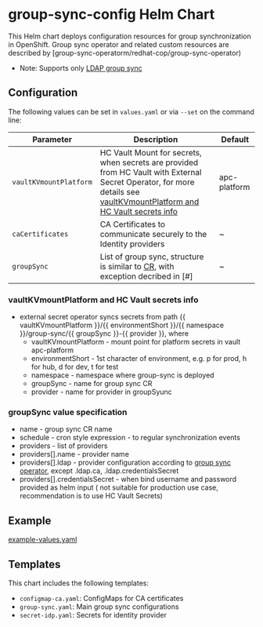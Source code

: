 # group-sync-config Helm Chart

This Helm chart deploys configuration resources for group synchronization in OpenShift.
Group sync operator and related custom resources are described by [group-sync-operatorm/redhat-cop/group-sync-operator)

- Note: Supports only [LDAP group sync](https://github.com/redhat-cop/group-sync-operator#ldap)


## Configuration

The following values can be set in `values.yaml` or via `--set` on the command line:

| Parameter                | Description                                 | Default |
|--------------------------|---------------------------------------------|---------|
| `vaultKVmountPlatform`   | HC Vault Mount for secrets, when secrets are provided from HC Vault with External Secret Operator, for more details see [vaultKVmountPlatform and HC Vault secrets info](#vaultkvmountplatform-and-hc-vault-secrets-info)   | apc-platform  |
| `caCertificates`         | CA Certificates to communicate securely to the Identity providers     | ~ |
| `groupSync`      | List of group sync, structure is similar to [CR](https://github.com/redhat-cop/group-sync-operator#ldap), with exception decribed in [#]          | ~ |

### vaultKVmountPlatform and HC Vault secrets info

- external secret operator syncs secrets from path {{ vaultKVmountPlatform }}/{{ environmentShort }}/{{ namespace }}/group-sync/{{ groupSync }}-{{ provider }}, where
    - vaultKVmountPlatform - mount point for platform secrets in vault apc-platform
    - environmentShort - 1st character of environment, e.g. p for prod, h for hub, d for dev, t for test
    - namespace - namespace where group-sync is deployed
    - groupSync - name for group sync CR
    - provider - name for provider in groupSyunc

###  groupSync value specification
- name - group sync CR name
- schedule - cron style expression - to regular synchronization events
- providers - list of providers
- providers[].name - provider name
- providers[].ldap - provider configuration according to [group sync operator](https://github.com/redhat-cop/group-sync-operator#ldap), except .ldap.ca, .ldap.credentialsSecret
- providers[].credentialsSecret - when bind username and password provided as helm input ( not suitable for production use case, recommendation is to use HC Vault Secrets)


## Example

[example-values.yaml](./example-values.yaml)


## Templates

This chart includes the following templates:
- `configmap-ca.yaml`: ConfigMaps for CA certificates
- `group-sync.yaml`: Main group sync configurations
- `secret-idp.yaml`: Secrets for identity provider

